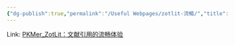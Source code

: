 ```yaml
---
{"dg-publish":true,"permalink":"/Useful Webpages/zotlit-流暢/","title":"ZotLit 流暢引用","tags":["Obsidian","#Zotero"],"noteIcon":"1","created":"2024-08-30T20:57:06.008+08:00","updated":"2024-09-05T00:14:03.343+08:00"}
---
```


Link: [PKMer_ZotLit：文献引用的流畅体验](https://pkmer.cn/Pkmer-Docs/10-obsidian/obsidian%E4%BD%BF%E7%94%A8%E6%8A%80%E5%B7%A7/zotero-obsidian/zotlit%E5%B8%A6%E6%9D%A5%E7%9A%84%E6%96%87%E7%8C%AE%E5%BC%95%E7%94%A8%E6%B5%81%E7%95%85%E4%BD%93%E9%AA%8C/)

